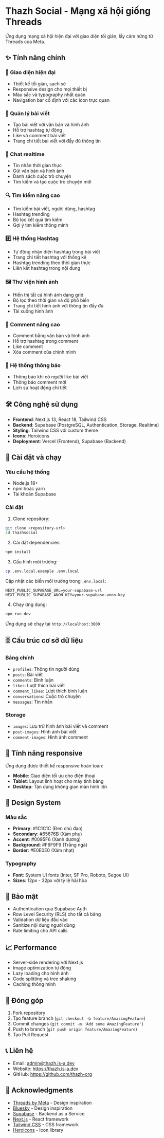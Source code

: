# Thazh Social - Mạng xã hội giống Threads

Ứng dụng mạng xã hội hiện đại với giao diện tối giản, lấy cảm hứng từ Threads của Meta.

## ✨ Tính năng chính

### 🎨 Giao diện hiện đại
- Thiết kế tối giản, sạch sẽ
- Responsive design cho mọi thiết bị
- Màu sắc và typography nhất quán
- Navigation bar cố định với các icon trực quan

### 📝 Quản lý bài viết
- Tạo bài viết với văn bản và hình ảnh
- Hỗ trợ hashtag tự động
- Like và comment bài viết
- Trang chi tiết bài viết với đầy đủ thông tin

### 💬 Chat realtime
- Tin nhắn thời gian thực
- Gửi văn bản và hình ảnh
- Danh sách cuộc trò chuyện
- Tìm kiếm và tạo cuộc trò chuyện mới

### 🔍 Tìm kiếm nâng cao
- Tìm kiếm bài viết, người dùng, hashtag
- Hashtag trending
- Bộ lọc kết quả tìm kiếm
- Gợi ý tìm kiếm thông minh

### #️⃣ Hệ thống Hashtag
- Tự động nhận diện hashtag trong bài viết
- Trang chi tiết hashtag với thống kê
- Hashtag trending theo thời gian thực
- Liên kết hashtag trong nội dung

### 🖼️ Thư viện hình ảnh
- Hiển thị tất cả hình ảnh dạng grid
- Bộ lọc theo thời gian và độ phổ biến
- Trang chi tiết hình ảnh với thông tin đầy đủ
- Tải xuống hình ảnh

### 💬 Comment nâng cao
- Comment bằng văn bản và hình ảnh
- Hỗ trợ hashtag trong comment
- Like comment
- Xóa comment của chính mình

### 🔔 Hệ thống thông báo
- Thông báo khi có người like bài viết
- Thông báo comment mới
- Lịch sử hoạt động chi tiết

## 🛠️ Công nghệ sử dụng

- **Frontend**: Next.js 13, React 18, Tailwind CSS
- **Backend**: Supabase (PostgreSQL, Authentication, Storage, Realtime)
- **Styling**: Tailwind CSS với custom theme
- **Icons**: Heroicons
- **Deployment**: Vercel (Frontend), Supabase (Backend)

## 🚀 Cài đặt và chạy

### Yêu cầu hệ thống
- Node.js 18+
- npm hoặc yarn
- Tài khoản Supabase

### Cài đặt
1. Clone repository:
```bash
git clone <repository-url>
cd thazhsocial
```

2. Cài đặt dependencies:
```bash
npm install
```

3. Cấu hình môi trường:
```bash
cp .env.local.example .env.local
```

Cập nhật các biến môi trường trong `.env.local`:
```
NEXT_PUBLIC_SUPABASE_URL=your-supabase-url
NEXT_PUBLIC_SUPABASE_ANON_KEY=your-supabase-anon-key
```

4. Chạy ứng dụng:
```bash
npm run dev
```

Ứng dụng sẽ chạy tại `http://localhost:3000`

## 🗄️ Cấu trúc cơ sở dữ liệu

### Bảng chính
- `profiles`: Thông tin người dùng
- `posts`: Bài viết
- `comments`: Bình luận
- `likes`: Lượt thích bài viết
- `comment_likes`: Lượt thích bình luận
- `conversations`: Cuộc trò chuyện
- `messages`: Tin nhắn

### Storage
- `images`: Lưu trữ hình ảnh bài viết và comment
- `post-images`: Hình ảnh bài viết
- `comment-images`: Hình ảnh comment

## 📱 Tính năng responsive

Ứng dụng được thiết kế responsive hoàn toàn:
- **Mobile**: Giao diện tối ưu cho điện thoại
- **Tablet**: Layout linh hoạt cho máy tính bảng
- **Desktop**: Tận dụng không gian màn hình lớn

## 🎨 Design System

### Màu sắc
- **Primary**: #1C1C1C (Đen chủ đạo)
- **Secondary**: #65676B (Xám phụ)
- **Accent**: #0095F6 (Xanh dương)
- **Background**: #F9F9F9 (Trắng ngà)
- **Border**: #E0E0E0 (Xám nhạt)

### Typography
- **Font**: System UI fonts (Inter, SF Pro, Roboto, Segoe UI)
- **Sizes**: 12px - 32px với tỷ lệ hài hòa

## 🔐 Bảo mật

- Authentication qua Supabase Auth
- Row Level Security (RLS) cho tất cả bảng
- Validation dữ liệu đầu vào
- Sanitize nội dung người dùng
- Rate limiting cho API calls

## 📈 Performance

- Server-side rendering với Next.js
- Image optimization tự động
- Lazy loading cho hình ảnh
- Code splitting và tree shaking
- Caching thông minh

## 🤝 Đóng góp

1. Fork repository
2. Tạo feature branch (`git checkout -b feature/AmazingFeature`)
3. Commit changes (`git commit -m 'Add some AmazingFeature'`)
4. Push to branch (`git push origin feature/AmazingFeature`)
5. Tạo Pull Request

## 📞 Liên hệ

- Email: admin@thazh.is-a.dev
- Website: https://thazh.is-a.dev 
- GitHub: https://github.com/thazh-org

## 🙏 Acknowledgments

- [Threads by Meta](https://threads.net) - Design inspiration
- [Bluesky](https://bsky.social) - Design inspiration
- [Supabase](https://supabase.com) - Backend as a Service
- [Next.js](https://nextjs.org) - React framework
- [Tailwind CSS](https://tailwindcss.com) - CSS framework
- [Heroicons](https://heroicons.com) - Icon library

